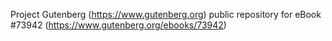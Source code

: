 Project Gutenberg (https://www.gutenberg.org) public repository for eBook #73942 (https://www.gutenberg.org/ebooks/73942)
